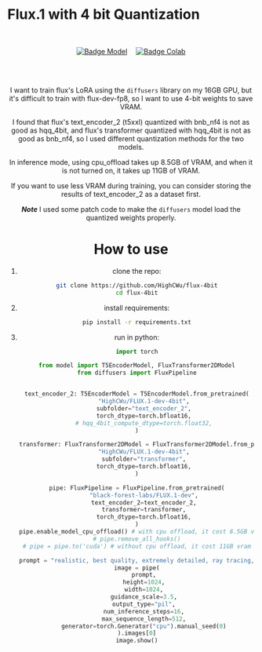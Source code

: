 # Flux.1 with 4 bit Quantization

<br>

<div align = center>

[![Badge Model]][Model]   
[![Badge Colab]][Colab]

<br>
<br>

<!---------------------------------------------------------------------------->

[Model]: https://huggingface.co/HighCWu/FLUX.1-dev-4bit
[Colab]: https://colab.research.google.com/github/HighCWu/flux-4bit/blob/main/colab_t4.ipynb


<!---------------------------------[ Badges ]---------------------------------->

[Badge Model]: https://huggingface.co/datasets/huggingface/badges/resolve/main/model-on-hf-sm.svg
[Badge Colab]: https://colab.research.google.com/assets/colab-badge.svg

<!---------------------------------------------------------------------------->


I want to train flux's LoRA using the `diffusers` library on my 16GB GPU, but it's difficult to train with flux-dev-fp8, so I want to use 4-bit weights to save VRAM.

I found that flux's text_encoder_2 (t5xxl) quantized with bnb_nf4 is not as good as hqq_4bit, and flux's transformer quantized with hqq_4bit is not as good as bnb_nf4, so I used different quantization methods for the two models.

In inference mode, using cpu_offload takes up 8.5GB of VRAM, and when it is not turned on, it takes up 11GB of VRAM.

If you want to use less VRAM during training, you can consider storing the results of text_encoder_2 as a dataset first.

***Note*** I used some patch code to make the `diffusers` model load the quantized weights properly.

# How to use

1. clone the repo:
    ```sh
    git clone https://github.com/HighCWu/flux-4bit
    cd flux-4bit
    ```

2. install requirements:
    ```sh
    pip install -r requirements.txt
    ```

3. run in python:
    ```py
    import torch

    from model import T5EncoderModel, FluxTransformer2DModel
    from diffusers import FluxPipeline


    text_encoder_2: T5EncoderModel = T5EncoderModel.from_pretrained(
        "HighCWu/FLUX.1-dev-4bit",
        subfolder="text_encoder_2",
        torch_dtype=torch.bfloat16,
        # hqq_4bit_compute_dtype=torch.float32,
    )

    transformer: FluxTransformer2DModel = FluxTransformer2DModel.from_pretrained(
        "HighCWu/FLUX.1-dev-4bit",
        subfolder="transformer",
        torch_dtype=torch.bfloat16,
    )

    pipe: FluxPipeline = FluxPipeline.from_pretrained(
        "black-forest-labs/FLUX.1-dev",
        text_encoder_2=text_encoder_2,
        transformer=transformer,
        torch_dtype=torch.bfloat16,
    )
    pipe.enable_model_cpu_offload() # with cpu offload, it cost 8.5GB vram
    # pipe.remove_all_hooks()
    # pipe = pipe.to('cuda') # without cpu offload, it cost 11GB vram

    prompt = "realistic, best quality, extremely detailed, ray tracing, photorealistic, A blue cat holding a sign that says hello world"
    image = pipe(
        prompt,
        height=1024,
        width=1024,
        guidance_scale=3.5,
        output_type="pil",
        num_inference_steps=16,
        max_sequence_length=512,
        generator=torch.Generator("cpu").manual_seed(0)
    ).images[0]
    image.show()

    ```

